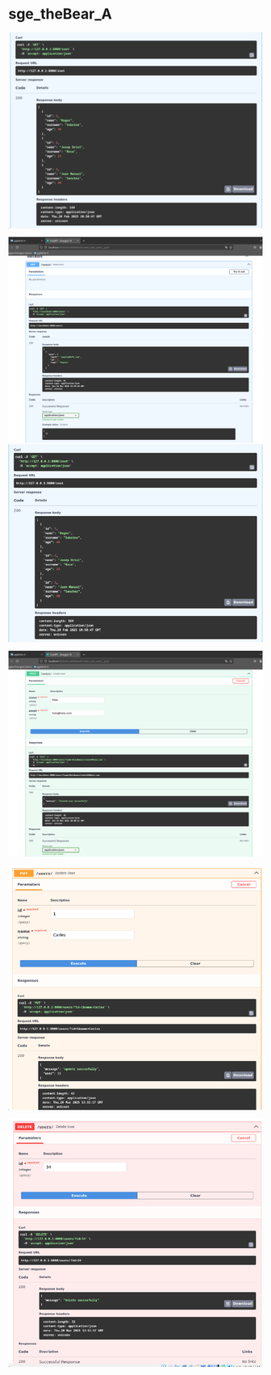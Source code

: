 # sge_theBear_A
![img_2.png](img_2.png)

![img.png](img.png)![CapturaFinal.jpg](CapturaFinal.jpg)

![img_1.png](img_1.png)

![img_3.png](img_3.png)

![img_4.png](img_4.png)
